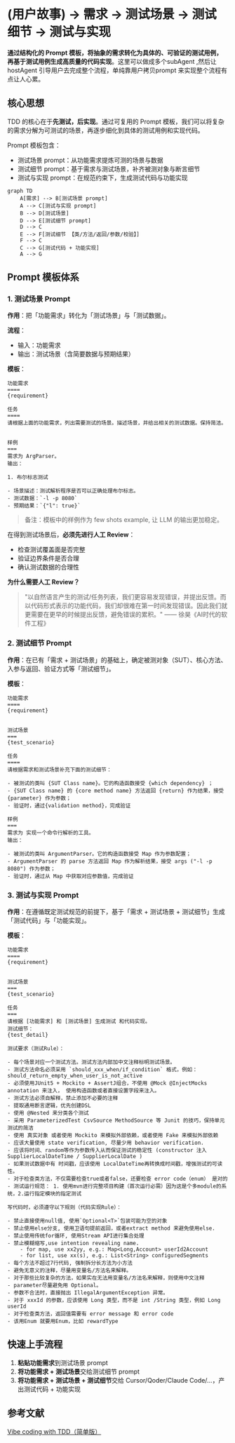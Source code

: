 # (用户故事) -> 需求 -> 测试场景 -> 测试细节 -> 测试与实现

**通过结构化的 Prompt 模板，将抽象的需求转化为具体的、可验证的测试用例，再基于测试用例生成高质量的代码实现**。这里可以做成多个subAgent ,然后让hostAgent 引导用户去完成整个流程，单纯靠用户拷贝prompt 来实现整个流程有点让人心累。

## 核心思想

TDD 的核心在于**先测试，后实现**。通过可复用的 Prompt 模板，我们可以将复杂的需求分解为可测试的场景，再逐步细化到具体的测试用例和实现代码。

Prompt 模板包含：

- 测试场景 prompt：从功能需求提炼可测的场景与数据
- 测试细节 prompt：基于需求与测试场景，补齐被测对象与断言细节
- 测试与实现 prompt：在规范约束下，生成测试代码与功能实现

```mermaid
graph TD
    A[需求] --> B[测试场景 prompt]
    A --> C[测试与实现 prompt]
    B --> D[测试场景]
    D --> E[测试细节 prompt]
    D --> C
    E --> F[测试细节 【类/方法/返回/参数/校验】]
    F --> C
    C --> G[测试代码 + 功能实现]
    A --> G
```

## Prompt 模板体系

### 1. 测试场景 Prompt

**作用**：把「功能需求」转化为「测试场景」与「测试数据」。

**流程**：
- 输入：功能需求
- 输出：测试场景（含简要数据与预期结果）

**模板**：

```
功能需求
====
{requirement}

任务
====
请根据上面的功能需求，列出需要测试的场景。描述场景，并给出相关的测试数据。保持简洁。


样例
===
需求为 ArgParser。
输出：

1. 布尔标志测试

- 场景描述：测试解析程序是否可以正确处理布尔标志。
- 测试数据：`-l -p 8080`
- 预期结果：`{"l": true}`
```

>备注：模板中的样例作为 few shots example, 让 LLM 的输出更加稳定。


在得到测试场景后，**必须先进行人工 Review**：
- 检查测试覆盖面是否完整
- 验证边界条件是否合理
- 确认测试数据的合理性

**为什么需要人工 Review？**

> "以自然语言产生的测试/任务列表，我们更容易发现错误，并提出反馈。而以代码形式表示的功能代码，我们却很难在第一时间发现错误。因此我们就更需要在更早的时候提出反馈，避免错误的累积。" —— 徐昊《AI时代的软件工程》

### 2. 测试细节 Prompt

**作用**：在已有「需求 + 测试场景」的基础上，确定被测对象（SUT）、核心方法、入参与返回、验证方式等「测试细节」。

**模板**：

```
功能需求
====
{requirement}


测试场景
===
{test_scenario}

任务
====
请根据需求和测试场景补充下面的测试细节：

- 被测试的类叫 {SUT Class name}。它的构造函数接受 {which dependency} ；
- {SUT Class name} 的 {core method name} 方法返回 {return} 作为结果，接受 {parameter} 作为参数；
- 验证时，通过{validation method}，完成验证

样例
===
需求为 实现一个命令行解析的工具。
输出：

- 被测试的类叫 ArgumentParser。它的构造函数接受 Map 作为参数配置；
- ArgumentParser 的 parse 方法返回 Map 作为解析结果，接受 args ("-l -p 8080") 作为参数；
- 验证时，通过从 Map 中获取对应参数值，完成验证
```

### 3. 测试与实现 Prompt

**作用**：在遵循既定测试规范的前提下，基于「需求 + 测试场景 + 测试细节」生成「测试代码」与「功能实现」。

**模板**：

```
功能需求
====
{requirement}


测试场景
===
{test_scenario}

任务
===
请根据 [功能需求] 和 [测试场景] 生成测试 和代码实现。
测试细节：
{test_detail}

测试要求（测试Rule）：

- 每个场景对应一个测试方法。测试方法内部加中文注释标明测试场景。
- 测试方法命名必须采用 `should_xxx_when/if_condition` 格式，例如：should_return_empty_when_user_is_not_active
- 必须使用JUnit5 + Mockito + AssertJ组合，不使用 @Mock @InjectMocks annotation 来注入， 使用构造函数或者直接设置字段来注入。
- 测试方法必须自解释，禁止添加不必要的注释
- 提取通用断言逻辑，优先创建DSL
- 使用 @Nested 来分类各个测试
- 采用 ParameterizedTest CsvSource MethodSource 等 Junit 的技巧，保持单元测试的简洁
- 使用 真实对象 或者使用 Mockito 来模拟外部依赖，或者使用 Fake 来模拟外部依赖
- 应该大量使用 state verification, 尽量少用 behavior verification.
- 应该将时间、random等作为参数传入从而保证测试的稳定性 (constructor 注入 SupplierLocalDateTime / SupplierLocalDate )
- 如果测试数据中有 时间戳，应该使用 LocalDateTime再转换成时间戳，增强测试的可读性。
- 对于检查类方法，不仅需要检查true或者false，还要检查 error code（enum） 是对的
- 测试运行规范： 1. 使用mvn进行完整项目构建（首次运行必需）因为这是个多module的系统，2.运行指定模块的指定测试

写代码时，必须遵守以下规则（代码实现Rule）：

- 禁止直接使用null值, 使用`Optional<T>`包装可能为空的对象
- 禁止使用else分支, 使用卫语句提前返回，或者extract method 来避免使用else.
- 禁止使用传统for循环, 使用Stream API进行集合处理
- 禁止模糊缩写,use intention revealing name.
    - for map, use xx2yy, e.g.: Map<Long,Account> userId2Account
    - for list, use xx(s), e.g.: List<String> configuredSegments
- 每个方法不超过7行代码, 强制拆分长方法为小方法
- 避免无意义的注释，尽量用变量名/方法名来解释。
- 对于那些比较复杂的方法，如果实在无法用变量名/方法名来解释，则使用中文注释
- parameter尽量避免用 Optional。
- 参数不合法时，直接抛出 IllegalArgumentException 异常。
- 对于 xxxId 的参数，应该使用 Long 类型，而不是 int /String 类型，例如 Long userId
- 对于检查类方法，返回值需要有 error message 和 error code
- 该用Enum 就要用Enum，比如 rewardType 
```



## 快速上手流程

1. **粘贴功能需求**到测试场景 prompt
2. **将功能需求 + 测试场景**交给测试细节 prompt
3. **将功能需求 + 测试场景 + 测试细节**交给 Cursor/Qoder/Claude Code/...，产出测试代码 + 功能实现

## 参考文献
[Vibe coding with TDD（简单版）](https://mp.weixin.qq.com/s/YoZ7t4nlETfqeP2ApNRBUw) 